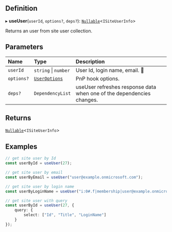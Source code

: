 ## Definition

▸ **useUser**(`userId`, `options?`, `deps?`): [`Nullable`](../Types/NullableT.md)<`ISiteUserInfo`\>

Returns an user from site user collection.

## Parameters

| Name | Type | Description |
| :------ | :------ | :------ |
| `userId` | `string` \| `number` | User Id, login name, email. <ToolTip text="Changing the value refreshes response data.">🚩</ToolTip> |
| `options?` | [`UserOptions`](../Interfaces/UserOptions.md) | PnP hook options.  |
| `deps?` | `DependencyList` | useUser refreshes response data when one of the dependencies changes. |

## Returns

[`Nullable`](../Types/NullableT.md)<`ISiteUserInfo`\>

## Examples

```typescript
// get site user by Id
const userById = useUser(27);

// get site user by email
const userByEmail = useUser("user@example.onmicrosoft.com");

// get site user by login name
const userByLoginName = useUser("i:0#.f|membership|user@example.onmicrosoft.com");

// get site user with query
const userById = useUser(27, {
	query: {
		select: ["Id", "Title", "LoginName"]
	}
});
```
